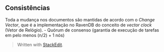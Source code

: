 
## Consistências
Toda a mudança nos documentos são mantidas de acordo com o *Change Vector*, que é a implementação no RavenDB do conceito de *vector clock* (Vetor de Relógio).
	- Quórum de consenso (garantia de execução de tarefas em pelo menos (n/2) + 1 nós)


> Written with [StackEdit](https://stackedit.io/).
<!--stackedit_data:
eyJoaXN0b3J5IjpbODEwMDYyODMxLC0xNjgwNjkyMjY2LDE3OD
M1MTE2MjgsLTc3ODEzMzg4NCwtMjg3MDAzMTc0XX0=
-->